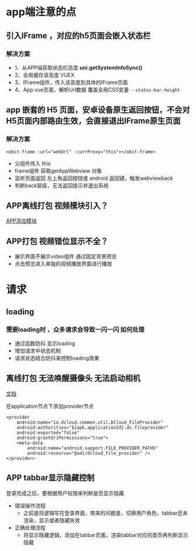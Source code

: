 
# app端注意的点
## 引入IFrame ，对应的h5页面会嵌入状态栏
### 解决方案
- 1、从APP端获取状态栏高度  **uni.getSystemInfoSync()**
- 2、全局缓存该高度  VUEX
- 3、IFrame组件，传入该高度到具体的IFrame页面
- 4、App.vue页面，解析Url数据  覆盖全局CSS变量 ``--status-bar-height`` 

## app 嵌套的 H5 页面，安卓设备原生返回按钮，不会对H5页面内部路由生效，会直接退出IFrame原生页面

### 解决方案
```vue
<obit-frame :url="webUrl" :currProxy="this"></obit-frame>
```
- 父组件传入 this
- frame组件 获取getAppWebview 对象
- 监听页面返回 左上角返回按钮或 android 返回键，触发webviewback
- 判断back层级，无法返回提示并退出系统

## APP离线打包 视频模块引入？

[APP添加模块](https://nativesupport.dcloud.net.cn/AppDocs/usemodule/androidModuleConfig/others?id=dcloud_propertiesxml%e9%9c%80%e8%a6%81%e6%b7%bb%e5%8a%a0%e5%a6%82%e4%b8%8b%e4%bb%a3%e7%a0%81-5)

## APP打包 视频错位显示不全？
- 展示界面不展示video组件 通过固定背景预览
- 点击预览进入单独的视频播放界面进行播放


# 请求
## loading 
### 需要loading时 ，众多请求会导致一闪一闪 如何处理
- 通过函数防抖 显示loading
- 增加请求中状态机制
- 请求状态结合防抖来控制loading效果

## 离线打包 无法唤醒摄像头 无法启动相机
[文档](https://nativesupport.dcloud.net.cn/AppDocs/FAQ/android?id=%E7%A6%BB%E7%BA%BF%E6%89%93%E5%8C%85android-10%E4%B8%8A%E6%97%A0%E6%B3%95%E5%90%AF%E5%8A%A8%E7%9B%B8%E6%9C%BA)

在application节点下添加provider节点

```
<provider
    android:name="io.dcloud.common.util.DCloud_FileProvider"
    android:authorities="${apk.applicationId}.dc.fileprovider"
    android:exported="false"
    android:grantUriPermissions="true">
    <meta-data
        android:name="android.support.FILE_PROVIDER_PATHS"
        android:resource="@xml/dcloud_file_provider" />
</provider>
```

## APP tabbar显示隐藏控制
登录完成之后，要根据用户权限来判断是否显示隐藏 
- 错误操作流程
    - 之前是将逻辑写在登录界面，带来的问题是，切换用户角色，tabbar还未渲染，显示或者隐藏失效
- 正确处理流程
    - 将显示隐藏逻辑，添加在tabbar页面，渲染tabbar对应的首页再判断显示隐藏